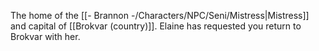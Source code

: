 The home of the [[- Brannon -/Characters/NPC/Seni/Mistress|Mistress]] and capital of [[Brokvar (country)]]. Elaine has requested you return to Brokvar with her.